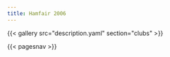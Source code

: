 ```yaml
---
title: Hamfair 2006
---
```


{{< gallery src="description.yaml" section="clubs" >}}

{{< pagesnav >}}
